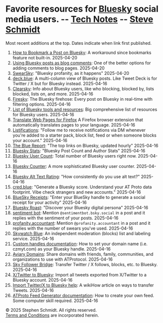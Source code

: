 
# Favorite resources for [Bluesky](https://bsky.app/) social media users. -- [Tech Notes](..) -- [Steve Schmidt](/)

Most recent additions at the top.
Dates indicate when link first published.

1. [How to Bookmark a Post on Bluesky](https://www.growbluesky.com/blog/how-to-bookmark): A workaround since bookmarks feature not built-in. 2025-04-20
1. [Using Bluesky posts as blog comments](https://emilyliu.me/blog/comments): One of the better options for adding comments to blog pages. 2025-04-20
1. [SwearSky](https://swearsky.bagpuss.org): "Bluesky profanity, as it happens" 2025-04-20
1. [deck.blue](https://deck.blue): A multi-column view of Bluesky posts.  Like Tweet Deck is for Twitter / X but for Bluesky instead. 2025-04-16
1. [Clearsky](https://clearsky.app): Info about Bluesky users, like who blocking, blocked by, lists blocked, lists on, and more. 2025-04-16
1. [Firesky](https://firesky.tv): The Bluesky firehose: Every post on Bluesky in real-time with filtering options. 2025-04-16
1. [List of Bluesky tools and resources](https://github.com/notjuliet/awesome-bluesky): Big comprehensive list of resources for Bluesky users. 2025-04-16
1. [Translate Web Pages for Firefox](https://github.com/FilipePS/Traduzir-paginas-web) A Firefox browser extension that automatically translates pages to your language. 2025-04-16
1. [Listifications](https://bsky.app/profile/listifications.app): "Follow me to receive notifications via DM whenever you're added to a starter pack, block list, feed or when someone blocks your account." 2025-04-16
1. [The Blue Report](https://theblue.report): "The top links on Bluesky, updated hourly" 2025-04-16
1. [Bluesky Stats](https://bsky.jazco.dev/stats): "Bluesky Post Count and Author Stats" 2025-04-16
1. [Bluesky User Count](https://bsky-users.theo.io): Total number of Bluesky users right now. 2025-04-16
1. [Bluesky Counter](https://bcounter.nat.vg): A more sophisticated Bluesky user counter. 2025-04-16
1. [Bluesky Alt Text Rating](https://cred.blue/alt-text): "How consistently do you use alt text?" 2025-04-16
1. [cred.blue](https://cred.blue/home): "Generate a Bluesky score. Understand your AT Proto data footprint. Vibe check strangers and new accounts." 2025-04-16
1. [BlueSky Receipts](https://bskypt.vercel.app): "Enter your BlueSky handle to generate a social receipt for your activity" 2025-04-16
1. [Bluesky Roast](https://blueskyroast.com): "Discover your Bluesky digital persona" 2025-04-16
1. [sentiment bot](https://bsky.app/profile/sentimentbot.bsky.social): Mention `@sentimentbot.bsky.social` in a post and it replies with the sentiment of your posts. 2025-04-16
1. [profanity.accountant](https://bsky.app/profile/profanity.accountant): Mention `@profanity.accountant` in a post and it replies with the number of swears you've used. 2025-04-16
1. [Skywatch Blue](https://bsky.app/profile/skywatch.blue): An independent moderation (blocks) list and labeling service. 2025-04-16
1. [Custom handles documentation](https://bsky.social/about/blog/4-28-2023-domain-handle-tutorial): How to set your domain name (i.e. czmyt.com) as your Bluesky handle. 2025-04-16
1. [Aviary Domains](https://aviary.domains): Share domains with friends, family, communities, and organizations to use with ATProtocol. 2025-04-16
1. [Sky Follower Bridge](https://skyfollowerbridge.com): Transfer Twitter / X follows, blocks, etc. to Bluesky. 2025-04-16
1. [X/Twitter to Bluesky](https://github.com/marcomaroni-github/twitter-to-bluesky): Import all tweets exported from X/Twitter to a Bluesky account. 2025-04-16
1. [Import Twitter/X to Bluesky help](https://www.wikihow.com/Import-Twitter-to-Bluesky): A wikiHow article on ways to transfer Tweets. 2025-04-16
1. [ATProto Feed Generator documentation](https://github.com/bluesky-social/feed-generator): How to create your own feed.  Some computer skill required. 2025-04-16

© 2025 Stephen Schmidt.  All rights reserved.
<br />[Terms and Conditions](/terms-and-conditions) are incorporated herein.

